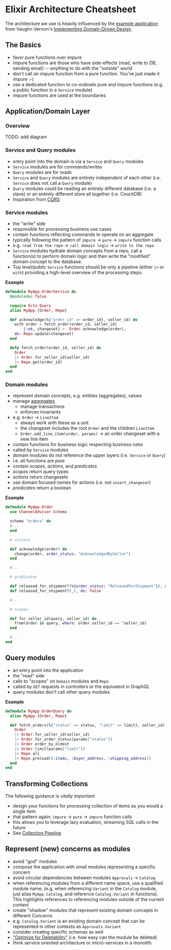 # Elixir Architecture Cheatsheet

The architecture we use is heavily influenced by the [example application](https://github.com/VaughnVernon/IDDD_Samples) from Vaughn Vernon's [Implementing Domain-Driven Design](https://vaughnvernon.co/?page_id=168#iddd).

## The Basics

* favor pure functions over impure
* impure functions are those who have side-effects (read, write to DB, sending email) -- anything to do with the "outside" world
* don't call an impure function from a pure function. You've just made it impure :-(
* use a dedicated function to co-ordinate pure and impure functions (e.g. a public function in a `Service` module)
* impure functions are used at the boundaries

## Application/Domain Layer

### Overview

TODO: add diagram

### Service and Query modules

* entry point into the domain is via a `Service` and `Query` modules
* `Service` modules are for commands/writes
* `Query` modules are for reads
* `Service` and `Query` modules are entirely independent of each other (i.e. `Service` does not call a `Query` module)
* `Query` modules could be reading an entirely different database (i.e. a slave) or an entirely different store all together (i.e. CouchDB)
* Inspiration from [CQRS](https://martinfowler.com/bliki/CQRS.html)

### Service modules

* the "write" side
* responsible for processing business use cases
* contain functions reflecting commands to operate on an aggregate
* typically following the pattern of `impure` -> `pure` -> `impure` function calls
* e.g. `read from the repo` -> `call domain logic` -> `write to the repo`
* `Service` modules hydrate domain concepts from a repo, call a function(s) to perform domain logic and then write the "modified" domain concept to the database.
* Top level/public `Service` functions should be only a pipeline (either `|>` or `with`) providing a high-level overview of the processing steps.

**Example**

```elixir
defmodule MyApp.OrderService do
  @moduledoc false

  require Ecto.Query
  alias MyApp.{Order, Repo}

  def acknowledge(%{"order_id" => order_id}, seller_id) do
    with order = fetch_order(order_id, seller_id)
        {:ok, changeset} <- Order.acknowledge(order),
    do: Repo.update(changeset)
  end

  defp fetch_order(order_id, seller_id) do
    Order
    |> Order.for_seller_id(seller_id)
    |> Repo.get(order_id)
  end
end
```

### Domain modules

* represent domain concepts, e.g. entities (aggregates), values
* manage [aggregates](https://martinfowler.com/bliki/DDD_Aggregate.html)
  * manage transactions
  * enforces invariants
* e.g. `Order` -> `LineItem`
  * always work with these as a unit
  * the changeset includes the root `Order` and the children `LineItem`
  * `Order.add_line_item(order, params)` -> an order changeset with a new line item
* contain functions for business logic respecting business rules
* called by `Service` modules
* domain modules do not reference the upper layers (i.e. `Service` or `Query`)
* i.e. all functions are _pure_
* contain _scopes_, _actions_, and _predicates_
* _scopes_ return query types
* _actions_ return changesets
* use domain focused names for actions (i.e. not `insert_changeset`)
* _predicates_ return a boolean

**Example**

```elixir
defmodule MyApp.Order
  use ChannelAdvisor.Schema

  schema "orders" do
  #...
  end

  # actions

  def acknowledge(order) do
    change(order, order_status: "AcknowledgedBySeller")
  end

  #...

  # predicates

  def released_for_shipment?(%{order_status: "ReleasedForShipment"}), do: true
  def released_for_shipment?(_), do: false

  #...

  # scopes

  def for_seller_id(query, seller_id) do
    from(order in query, where: order.seller_id == ^seller_id)
  end

  #...
end

```

## Query modules

* an entry point into the application
* the "read" side
* calls to "scopes" on `Domain` modules and `Repo`
* called by `GET` requests in controllers or the equivalent in GraphQL
* query modules don't call other query modules

**Example**

```elixir
defmodule MyApp.OrderQuery do
  alias MyApp.{Order, Repo}

  def fetch_orders(%{"status" => status, "limit" => limit}, seller_id) do
    Order
    |> Order.for_seller_id(seller_id)
    |> Order.for_order_status(params["status"])
    |> Order.order_by_oldest
    |> Order.limit(params["limit"])
    |> Repo.all
    |> Repo.preload([:items, :buyer_address, :shipping_address])
  end
end
```

## Transforming Collections

The following guidance is *vitally important*:

* design your functions for processing collection of items as you would a single item
* that pattern again: `impure` -> `pure` -> `impure` function calls
* this allows you to leverage lazy evaluation, streaming SQL calls in the future
* See [Collection Pipeline](https://martinfowler.com/articles/collection-pipeline/)

## Represent (new) concerns as modules

- avoid "god" modules
- compose the application with small modules representing a specific concern
- avoid circular dependencies between modules `Approvals` -> `Catalog`
- when referencing modules from a different name space, use a qualified module name, (e.g. when referencing `Variant` in the `Catalog` module, just alias `MyApp.Catalog`, and reference `Catalog.Variant` in functions). This highlights references to referencing modules outside of the current context
- create "shadow" modules that represent existing domain concepts in different Concerns
- e.g. `Catalog.Variant` is an existing domain concept that can be represented in other contexts as `Approvals.Variant`
- consider creating specific schemas as well
- ["Optimize for Deletability"](https://vimeo.com/108441214) (i.e. how easy can the module be deleted)
- think service oriented architecture or micro-services in a monolith
